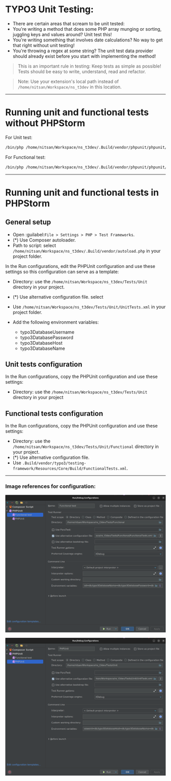 # TYPO3 Unit Testing:

* There are certain areas that scream to be unit tested:
* You're writing a method that does some PHP array munging or sorting, juggling keys and values around? Unit test this!
* You're writing something that involves date calculations? No way to get that right without unit testing!
* You're throwing a regex at some string? The unit test data provider should already exist before you start with implementing the method!

> This is an important rule in testing:
Keep tests as simple as possible! Tests should be easy to write, understand, read and refactor.


> Note: Use your extension's local path instead of `/home/nitsan/Workspace/ns_t3dev` in this location.

---
Running unit and functional tests without PHPStorm
=============================================
For Unit test:
```sh
/bin/php /home/nitsan/Workspace/ns_t3dev/.Build/vendor/phpunit/phpunit/phpunit --configuration /home/nitsan/Workspace/ns_t3dev/Tests/Unit/UnitTests.xml /home/nitsan/Workspace/ns_t3dev/Tests/Unit
```

For Functional test:
```sh
/bin/php /home/nitsan/Workspace/ns_t3dev/.Build/vendor/phpunit/phpunit/phpunit --configuration /home/nitsan/Workspace/ns_t3dev/Tests/Functional/FunctionalTests.xml /home/nitsan/Workspace/ns_t3dev/Tests/Functional
```
---
Running unit and functional tests in PHPStorm
=============================================

General setup
-------------

-  Open :guilabel:`File > Settings > PHP > Test Frameworks`.
-  (*) Use Composer autoloader.
-  Path to script: select `/home/nitsan/Workspace/ns_t3dev/.Build/vendor/autoload.php` in your project folder.

In the Run configurations, edit the PHPUnit configuration and use these
settings so this configuration can serve as a template:

-  Directory: use the `/home/nitsan/Workspace/ns_t3dev/Tests/Unit` directory in your project.
-  (*) Use alternative configuration file. select
-  Use `/home/nitsan/Workspace/ns_t3dev/Tests/Unit/UnitTests.xml`
   in your project folder.
-  Add the following environment variables:

    -  typo3DatabaseUsername
    -  typo3DatabasePassword
    -  typo3DatabaseHost
    -  typo3DatabaseName

Unit tests configuration
------------------------

In the Run configurations, copy the PHPUnit configuration and use these
settings:

-  Directory: use the `/home/nitsan/Workspace/ns_t3dev/Tests/Unit` directory in your project

Functional tests configuration
------------------------------

In the Run configurations, copy the PHPUnit configuration and use these
settings:

-  Directory: use the `/home/nitsan/Workspace/ns_t3dev/Tests/Unit/Functional` directory in your project.
-  (*) Use alternative configuration file.
-  Use
   `.Build/vendor/typo3/testing-framework/Resources/Core/Build/FunctionalTests.xml`.

---------------------------------------------------------
### Image references for configuration:
![Configuration for functional test](Images/FunctionalTest.png "Functional Test")

![Configuration for unit test](Images/UnitTest.png "Unit Test")
